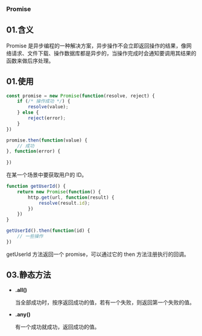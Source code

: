 ### Promise 

## 01.含义
Promise 是异步编程的一种解决方案，异步操作不会立即返回操作的结果，像网络请求、文件下载、操作数据库都是异步的，当操作完成时会通知要调用其结果的函数来做后序处理。

## 01.使用

```js
const promise = new Promise(function(resolve, reject) {
    if (/* 操作成功 */) {
        resolve(value);
    } else {
        reject(error);
    }
})

promise.then(function(value) {
    // 成功
}, function(error) {
    
})
```

在某一个场景中要获取用户的 ID。

```js
function getUserId() {
    return new Promise(function() {
        http.get(url, function(result) {
            resolve(result.id);
        })
    })
}

getUserId().then(function(id) {
    // 一些操作
})
```

getUserId 方法返回一个 promise，可以通过它的 then 方法注册执行的回调。

## 03.静态方法
- **.all()**

    当全部成功时，按序返回成功的值，若有一个失败，则返回第一个失败的值。

- **.any()**

    有一个成功就成功，返回成功的值。



